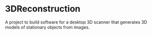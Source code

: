 # 3DReconstruction
A project to build software for a desktop 3D scanner that generates 3D models of stationary objects from images.
